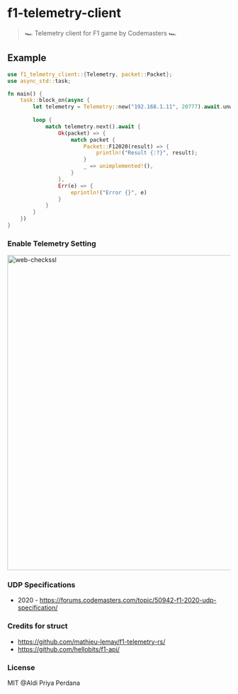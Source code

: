 # f1-telemetry-client

> 🏎️ Telemetry client for F1 game by Codemasters 🏎️

## Example
```rust
use f1_telmetry_client::{Telemetry, packet::Packet};
use async_std::task;

fn main() {
    task::block_on(async {
        let telemetry = Telemetry::new("192.168.1.11", 20777).await.unwrap();
        
        loop {
            match telemetry.next().await {
                Ok(packet) => {
                    match packet {
                        Packet::F12020(result) => {
                            println!("Result {:?}", result);
                        }
                        _ => unimplemented!(),
                    }
                },
                Err(e) => {
                    eprintln!("Error {}", e)
                }
            }
        }
    })
}
```

### Enable Telemetry Setting
<img width="712" alt="web-checkssl" src="https://user-images.githubusercontent.com/6572635/97430345-5a1ca380-194b-11eb-929f-99012adb699e.png">

### UDP Specifications
- 2020 - https://forums.codemasters.com/topic/50942-f1-2020-udp-specification/

### Credits for struct
- https://github.com/mathieu-lemay/f1-telemetry-rs/
- https://github.com/hellobits/f1-api/

### License
MIT @Aldi Priya Perdana